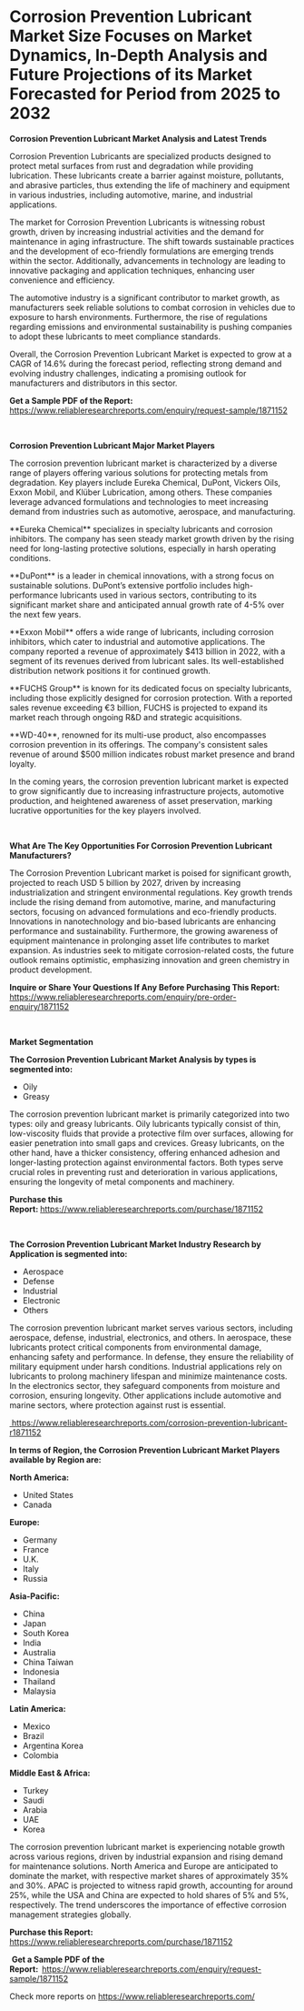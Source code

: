 <p><h1>Corrosion Prevention Lubricant Market Size Focuses on Market Dynamics, In-Depth Analysis and Future Projections of its Market Forecasted for Period from 2025 to 2032</h1></p><p><strong>Corrosion Prevention Lubricant Market Analysis and Latest Trends</strong></p>
<p><p>Corrosion Prevention Lubricants are specialized products designed to protect metal surfaces from rust and degradation while providing lubrication. These lubricants create a barrier against moisture, pollutants, and abrasive particles, thus extending the life of machinery and equipment in various industries, including automotive, marine, and industrial applications.</p><p>The market for Corrosion Prevention Lubricants is witnessing robust growth, driven by increasing industrial activities and the demand for maintenance in aging infrastructure. The shift towards sustainable practices and the development of eco-friendly formulations are emerging trends within the sector. Additionally, advancements in technology are leading to innovative packaging and application techniques, enhancing user convenience and efficiency.</p><p>The automotive industry is a significant contributor to market growth, as manufacturers seek reliable solutions to combat corrosion in vehicles due to exposure to harsh environments. Furthermore, the rise of regulations regarding emissions and environmental sustainability is pushing companies to adopt these lubricants to meet compliance standards. </p><p>Overall, the Corrosion Prevention Lubricant Market is expected to grow at a CAGR of 14.6% during the forecast period, reflecting strong demand and evolving industry challenges, indicating a promising outlook for manufacturers and distributors in this sector.</p></p>
<p><strong>Get a Sample PDF of the Report:&nbsp;</strong> <a href="https://www.reliableresearchreports.com/enquiry/request-sample/1871152?utm_campaign=3325&utm_medium=2&utm_source=Github&utm_content=ia&utm_term=03042025&utm_id=corrosion-prevention-lubricant">https://www.reliableresearchreports.com/enquiry/request-sample/1871152</a></p>
<p>&nbsp;</p>
<p><strong>Corrosion Prevention Lubricant Major Market Players</strong></p>
<p><p>The corrosion prevention lubricant market is characterized by a diverse range of players offering various solutions for protecting metals from degradation. Key players include Eureka Chemical, DuPont, Vickers Oils, Exxon Mobil, and Klüber Lubrication, among others. These companies leverage advanced formulations and technologies to meet increasing demand from industries such as automotive, aerospace, and manufacturing.</p><p>**Eureka Chemical** specializes in specialty lubricants and corrosion inhibitors. The company has seen steady market growth driven by the rising need for long-lasting protective solutions, especially in harsh operating conditions. </p><p>**DuPont** is a leader in chemical innovations, with a strong focus on sustainable solutions. DuPont’s extensive portfolio includes high-performance lubricants used in various sectors, contributing to its significant market share and anticipated annual growth rate of 4-5% over the next few years.</p><p>**Exxon Mobil** offers a wide range of lubricants, including corrosion inhibitors, which cater to industrial and automotive applications. The company reported a revenue of approximately $413 billion in 2022, with a segment of its revenues derived from lubricant sales. Its well-established distribution network positions it for continued growth.</p><p>**FUCHS Group** is known for its dedicated focus on specialty lubricants, including those explicitly designed for corrosion protection. With a reported sales revenue exceeding €3 billion, FUCHS is projected to expand its market reach through ongoing R&D and strategic acquisitions.</p><p>**WD-40**, renowned for its multi-use product, also encompasses corrosion prevention in its offerings. The company's consistent sales revenue of around $500 million indicates robust market presence and brand loyalty.</p><p>In the coming years, the corrosion prevention lubricant market is expected to grow significantly due to increasing infrastructure projects, automotive production, and heightened awareness of asset preservation, marking lucrative opportunities for the key players involved.</p></p>
<p>&nbsp;</p>
<p><strong>What Are The Key Opportunities For Corrosion Prevention Lubricant Manufacturers?</strong></p>
<p><p>The Corrosion Prevention Lubricant market is poised for significant growth, projected to reach USD 5 billion by 2027, driven by increasing industrialization and stringent environmental regulations. Key growth trends include the rising demand from automotive, marine, and manufacturing sectors, focusing on advanced formulations and eco-friendly products. Innovations in nanotechnology and bio-based lubricants are enhancing performance and sustainability. Furthermore, the growing awareness of equipment maintenance in prolonging asset life contributes to market expansion. As industries seek to mitigate corrosion-related costs, the future outlook remains optimistic, emphasizing innovation and green chemistry in product development.</p></p>
<p><strong>Inquire or Share Your Questions If Any Before Purchasing This Report:</strong> <a href="https://www.reliableresearchreports.com/enquiry/pre-order-enquiry/1871152?utm_campaign=3325&utm_medium=2&utm_source=Github&utm_content=ia&utm_term=03042025&utm_id=corrosion-prevention-lubricant">https://www.reliableresearchreports.com/enquiry/pre-order-enquiry/1871152</a></p>
<p>&nbsp;</p>
<p><strong>Market Segmentation</strong></p>
<p><strong>The Corrosion Prevention Lubricant Market Analysis by types is segmented into:</strong></p>
<p><ul><li>Oily</li><li>Greasy</li></ul></p>
<p><p>The corrosion prevention lubricant market is primarily categorized into two types: oily and greasy lubricants. Oily lubricants typically consist of thin, low-viscosity fluids that provide a protective film over surfaces, allowing for easier penetration into small gaps and crevices. Greasy lubricants, on the other hand, have a thicker consistency, offering enhanced adhesion and longer-lasting protection against environmental factors. Both types serve crucial roles in preventing rust and deterioration in various applications, ensuring the longevity of metal components and machinery.</p></p>
<p><strong>Purchase this Report:&nbsp;</strong><a href="https://www.reliableresearchreports.com/purchase/1871152?utm_campaign=3325&utm_medium=2&utm_source=Github&utm_content=ia&utm_term=03042025&utm_id=corrosion-prevention-lubricant">https://www.reliableresearchreports.com/purchase/1871152</a></p>
<p>&nbsp;</p>
<p><strong>The Corrosion Prevention Lubricant Market Industry Research by Application is segmented into:</strong></p>
<p><ul><li>Aerospace</li><li>Defense</li><li>Industrial</li><li>Electronic</li><li>Others</li></ul></p>
<p><p>The corrosion prevention lubricant market serves various sectors, including aerospace, defense, industrial, electronics, and others. In aerospace, these lubricants protect critical components from environmental damage, enhancing safety and performance. In defense, they ensure the reliability of military equipment under harsh conditions. Industrial applications rely on lubricants to prolong machinery lifespan and minimize maintenance costs. In the electronics sector, they safeguard components from moisture and corrosion, ensuring longevity. Other applications include automotive and marine sectors, where protection against rust is essential.</p></p>
<p><a href="https://www.reliableresearchreports.com/corrosion-prevention-lubricant-r1871152?utm_campaign=3325&utm_medium=2&utm_source=Github&utm_content=ia&utm_term=03042025&utm_id=corrosion-prevention-lubricant">&nbsp;https://www.reliableresearchreports.com/corrosion-prevention-lubricant-r1871152</a></p>
<p><strong>In terms of Region, the Corrosion Prevention Lubricant Market Players available by Region are:</strong></p>
<p>
    <p> <strong> North America: </strong>
        <ul>
            <li>United States</li>
            <li>Canada</li>
        </ul>
        </p> 
    <p> <strong> Europe: </strong>
        <ul>
            <li>Germany</li>
            <li>France</li>
            <li>U.K.</li>
            <li>Italy</li>
            <li>Russia</li>
        </ul>
        </p> 
    <p> <strong> Asia-Pacific: </strong>
        <ul>
            <li>China</li>
            <li>Japan</li>
            <li>South Korea</li>
            <li>India</li>
            <li>Australia</li>
            <li>China Taiwan</li>
            <li>Indonesia</li>
            <li>Thailand</li>
            <li>Malaysia</li>
        </ul>
        </p> 
    <p> <strong> Latin America: </strong>
        <ul>
            <li>Mexico</li>
            <li>Brazil</li>
            <li>Argentina Korea</li>
            <li>Colombia</li>
        </ul>
        </p> 
    <p> <strong> Middle East & Africa: </strong>
        <ul>
            <li>Turkey</li>
            <li>Saudi</li>
            <li>Arabia</li>
            <li>UAE</li>
            <li>Korea</li>
        </ul>
    </p>
    </p>
<p><p>The corrosion prevention lubricant market is experiencing notable growth across various regions, driven by industrial expansion and rising demand for maintenance solutions. North America and Europe are anticipated to dominate the market, with respective market shares of approximately 35% and 30%. APAC is projected to witness rapid growth, accounting for around 25%, while the USA and China are expected to hold shares of 5% and 5%, respectively. The trend underscores the importance of effective corrosion management strategies globally.</p></p>
<p><strong>Purchase this Report: </strong><a href="https://www.reliableresearchreports.com/purchase/1871152?utm_campaign=3325&utm_medium=2&utm_source=Github&utm_content=ia&utm_term=03042025&utm_id=corrosion-prevention-lubricant">https://www.reliableresearchreports.com/purchase/1871152</a></p>
<p>&nbsp;<strong>Get a Sample PDF of the Report:&nbsp;&nbsp;</strong><a href="https://www.reliableresearchreports.com/enquiry/request-sample/1871152?utm_campaign=3325&utm_medium=2&utm_source=Github&utm_content=ia&utm_term=03042025&utm_id=corrosion-prevention-lubricant">https://www.reliableresearchreports.com/enquiry/request-sample/1871152</a></p>
<p><strong></strong></p>
<p>Check more reports on <a href="https://www.reliableresearchreports.com/?utm_campaign=3325&utm_medium=2&utm_source=Github&utm_content=ia&utm_term=03042025&utm_id=corrosion-prevention-lubricant">https://www.reliableresearchreports.com/</a></p>